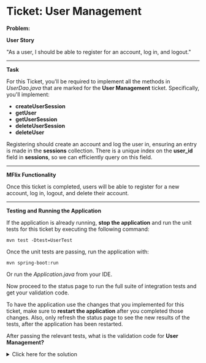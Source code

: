 # Ticket: User Management

**Problem:**

**User Story**

"As a user, I should be able to register for an account, log in, and logout."

---

**Task**

For this Ticket, you'll be required to implement all the methods in _UserDao.java_ that are marked for the **User Management** ticket. Specifically, you'll implement:

- **createUserSession**
- **getUser**
- **getUserSession**
- **deleteUserSession**
- **deleteUser**

Registering should create an account and log the user in, ensuring an entry is made in the **sessions** collection. There is a unique index on the **user_id** field in **sessions**, so we can efficiently query on this field.

---

**MFlix Functionality**

Once this ticket is completed, users will be able to register for a new account, log in, logout, and delete their account.

---

**Testing and Running the Application**

If the application is already running, **stop the application** and run the unit tests for this ticket by executing the following command:

```
mvn test -Dtest=UserTest
```

Once the unit tests are passing, run the application with:

```
mvn spring-boot:run
```

Or run the _Application.java_ from your IDE.

Now proceed to the status page to run the full suite of integration tests and get your validation code.

To have the application use the changes that you implemented for this ticket, make sure to **restart the application** after you completed those changes. Also, only refresh the status page to see the new results of the tests, after the application has been restarted.

After passing the relevant tests, what is the validation code for **User Management?**
<details> 
  <summary>Click here for the solution</summary>
   Answer: 5a8d8ee2f9588ca2701894be
</details>


